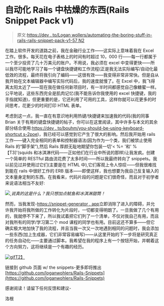 # 自动化 Rails 中枯燥的东西(Rails Snippet Pack v1)

> 原文:[https://dev . to/Logan wollers/automating-the-boring-stuff-in-rails-rails-snippet-pack-v1-57 N2](https://dev.to/loganwohlers/automating-the-boring-stuff-in-rails-rails-snippet-pack-v1-57n2)

在踏上软件开发的道路之前，我在金融行业工作——这实际上意味着我在 Excel 工作。很多。每天花在电子表格上的时间有时超过 10，000 行——每一行都属于一个至少投资了几十万美元的账户。不用说，我必须在 excel 中变得更快——所以我尽可能地学习了每一个键盘快捷键和工作流程(正是我无法实际编写/自动化最低效的流程，最终将我引向了编码——这很有效——我变得非常非常快。但是自从我开始在文本编辑器中编写实际代码后，我的速度就慢了。在 Excel 中，我飞得离太阳太近了——现在我在做任何新项目时，有一半时间都感觉自己像糖蜜一样。公平地说，这些东西完全是肌肉记忆(我不能告诉你我使用的 excel 快捷键，我的手指就知道)，但更重要的是，它还利用了可用的工具，这样你就可以花更多的时间思考，花更少的时间打印 HTML 表单。

考虑到这一点，我一直在有意识地利用热键/快捷键来加速我的代码(我的同事 Brian 关于有用的键盘快捷键的帖子，你可以在这里阅读，其中许多与本文的其余部分结合使用:[https://dev . to/bouhm/you-should-be-using-keyboard-shortcut s-2poe](https://dev.to/bouhm/you-should-be-using-keyboard-shortcuts-2poe))，我已经可以感觉到它产生了很大的影响。然后我开始用 rails 工作——键入完全相同的表单和控制器语法(因为作为一个类，我们被禁止使用 Rails 的“脚手架”),然后 Rails 厚颜无耻地期望你包装一切'< %= '和' %【T3]'(squids 和冰淇淋代码——正如他们在行业中所说的那样)让我发疯。创建一个简单的 RESTful 路由流花费了太多时间——所以我最终转向了 snippets。我以前见过并使用过它们(主要是在 HTML 中),它们客观上令人惊叹——但我很难找到能在 rails 中很好工作的 ERB 版本——即使这样，我也想要为我自己反复输入的文本量身定制的东西。在我看来，代码片段的问题是它们很奇怪，而且对于初学者来说语法相当不友好:

[![](../Images/3bebe98a8567a85ae434bcb95476daed.png) ](https://res.cloudinary.com/practicaldev/image/fetch/s--vTlxFYRz--/c_limit%2Cf_auto%2Cfl_progressive%2Cq_auto%2Cw_880/https://thepracticaldev.s3.amazonaws.com/i/7wcb1yzhg3n72tpxl69z.png) *说真的这是什么？我只想加点鱿鱼和冰淇淋甜筒！*

然而，当我发现-[https://snippet-generator . app](https://snippet-generator.app)立即消除了进入的障碍，并允许我开始将我所做的工作转化为片段时，一切都变得明朗了。一旦我做了几个有用的，我就停不下来了，所以我试着把它们列了一个清单，不仅对我自己有用，而且对我所有的同学/学习第二个 mod 课程的同学也有用。目前这还不算多——但它确实极大地加快了我的流程，并且当我一次又一次地遇到相同的问题时，我会添加一些东西(加上生成器，它们非常容易编写)——从这里开始的下一步将是研究真正的任务自动化——主要通过脚本。我希望在我的程序上有一个按钮开始，并朝着这个方向努力，这将继续是一个有趣的经历。

[![gif](../Images/8d644b0a30008e6f7b382ce1a2b254be.png)T2】](https://i.giphy.com/media/cdRJwwA1VfFLqO3cXU/giphy.gif)

链接到 github 页面 w/ the snippets-更多即将推出
[https://github.com/loganwohlers/Rails-Snippets](https://github.com/loganwohlers/Rails-Snippets)

感谢阅读！请留下任何反馈和建议-

洛根